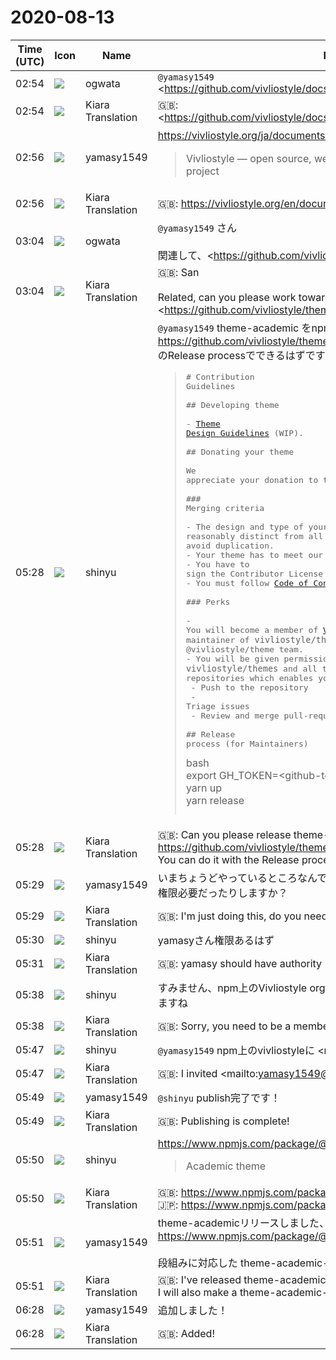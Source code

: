 # 2020-08-13

|Time (UTC)|Icon|Name|Message|
|---|---|---|---|
|02:54|![](https://avatars.slack-edge.com/2019-11-22/845042642576_070441337abaca9fb7b3_72.png)|ogwata|`@yamasy1549`<br><https://github.com/vivliostyle/docs.vivliostyle.org/pull/7|#7 add Tutorial Guide of Create Book> をマージしました。<br>docs.vivliostyle.orgを更新して、H2に「チュートリアルガイド」を追加していただけませんか。どうかお願いします。<br><blockquote>[vivliostyle/docs.vivliostyle.org] #7 add Tutorial Guide of Create Book</blockquote>|
|02:54|![](https://avatars.slack-edge.com/2019-08-21/732685848020_f3f20736795184660348_72.png)|Kiara Translation|🇬🇧: <br><https://github.com/vivliostyle/docs.vivliostyle.org/pull/7|#7 add Tutorial Guide of Create Book> has been merged.<br>Please update <http://docs.vivliostyle.org|docs.vivliostyle.org> to add the "Tutorial Guide" to H2. Please|
|02:56|![](https://secure.gravatar.com/avatar/b2dffef7ce30f6f8f399f2a172229711.jpg?s=72&d=https%3A%2F%2Fa.slack-edge.com%2Fdf10d%2Fimg%2Favatars%2Fava_0012-72.png)|yamasy1549|<https://vivliostyle.org/ja/documents/> ここへ追加ですね。了解です！<br><blockquote>Vivliostyle — open source, web browser based CSS typesetting engine project</blockquote>|
|02:56|![](https://avatars.slack-edge.com/2019-08-21/732685848020_f3f20736795184660348_72.png)|Kiara Translation|🇬🇧: <https://vivliostyle.org/en/documents/> Added here. Confirmed!|
|03:04|![](https://avatars.slack-edge.com/2019-11-22/845042642576_070441337abaca9fb7b3_72.png)|ogwata|`@yamasy1549` さん<br><br>関連して、<https://github.com/vivliostyle/themes/pull/12|#12 add theme-academic> のマージにむけて作業をお願いできませんか。<br>現在、Create Bookから theme-academic がインストールされない状態で、チュートリアルガイドの記述と矛盾している状態です。<br><br>`@shinyu` さんのサジェスチョンどおり、多段組の記述を削除すると良いように思います。<br><blockquote>*1段組みレポートの例*<br><br><https://user-images.githubusercontent.com/7820884/89732511-584ced80-da8a-11ea-98b1-29488b2c57bd.png|https://user-images.githubusercontent.com/7820884/89732511-584ced80-da8a-11ea-98b1-29488b2c57bd.png><br><br>*2段組みレポートの例*<br><br><https://user-images.githubusercontent.com/7820884/89732585-b37ee000-da8a-11ea-911d-fa4b5d588d1c.png|https://user-images.githubusercontent.com/7820884/89732585-b37ee000-da8a-11ea-911d-fa4b5d588d1c.png></blockquote>|
|03:04|![](https://avatars.slack-edge.com/2019-08-21/732685848020_f3f20736795184660348_72.png)|Kiara Translation|🇬🇧:  San<br><br>Related, can you please work towards merging <https://github.com/vivliostyle/themes/pull/12|#12 add theme-academic>?<br>Currently, the theme-academic is not installed from Create Book, which is inconsistent with the description in the tutorial guide.<br><br> As suggested by Mr., I think it's a good idea to delete the multi-column description.|
|05:28|![](https://avatars.slack-edge.com/2018-04-27/354445776386_e258f5ed5ba887b08668_72.jpg)|shinyu|`@yamasy1549` theme-academic をnpmにリリースお願いできますか？<br><https://github.com/vivliostyle/themes/blob/master/CONTRIBUTING.md><br>のRelease processでできるはずですね？  `@spring-raining` `@uetchy`<br><blockquote><pre># Contribution Guidelines<br><br>## Developing theme<br><br>- [Theme Design Guidelines](DESIGN.md) (WIP).<br><br>## Donating your theme<br><br>We appreciate your donation to the list of our official themes!<br><br>### Merging criteria<br><br>- The design and type of your theme should be reasonably distinct from all other existing official themes. This is to avoid duplication.<br>- Your theme has to meet our [Theme Design Guidelines](DESIGN.md) (WIP).<br>- You have to sign the Contributor License Agreement.<br>- You must follow [Code of Conduct](CODE_OF_CONDUCT.md).<br><br>### Perks<br><br>- You will become a member of [Vivliostyle](<https://github.com/vivliostyle>) as well as a maintainer of `vivliostyle/theme` as a part of @vivliostyle/theme team.<br>- You will be given permissions to manage `vivliostyle/themes` and all the other theme-related repositories which enables you to:<br>  - Push to the repository<br>  - Triage issues<br>  - Review and merge pull-requests<br><br>## Release process (for Maintainers)<br></pre>bash<br>export GH_TOKEN=&lt;github-token&gt;<br>yarn up<br>yarn release<br><pre></pre></blockquote>|
|05:28|![](https://avatars.slack-edge.com/2019-08-21/732685848020_f3f20736795184660348_72.png)|Kiara Translation|🇬🇧:  Can you please release theme-academic to npm?<br><https://github.com/vivliostyle/themes/blob/master/CONTRIBUTING.md><br>You can do it with the Release process?|
|05:29|![](https://secure.gravatar.com/avatar/b2dffef7ce30f6f8f399f2a172229711.jpg?s=72&d=https%3A%2F%2Fa.slack-edge.com%2Fdf10d%2Fimg%2Favatars%2Fava_0012-72.png)|yamasy1549|いまちょうどやっているところなんですが、もしかしてnpm.jsにpublishするために権限必要だったりしますか？|
|05:29|![](https://avatars.slack-edge.com/2019-08-21/732685848020_f3f20736795184660348_72.png)|Kiara Translation|🇬🇧: I'm just doing this, do you need permissions to publish to npm.js?|
|05:30|![](https://avatars.slack-edge.com/2018-04-27/354445776386_e258f5ed5ba887b08668_72.jpg)|shinyu|yamasyさん権限あるはず|
|05:31|![](https://avatars.slack-edge.com/2019-08-21/732685848020_f3f20736795184660348_72.png)|Kiara Translation|🇬🇧: yamasy should have authority|
|05:38|![](https://avatars.slack-edge.com/2018-04-27/354445776386_e258f5ed5ba887b08668_72.jpg)|shinyu|すみません、npm上のVivliostyle organizationのメンバーに入っている必要がありますね|
|05:38|![](https://avatars.slack-edge.com/2019-08-21/732685848020_f3f20736795184660348_72.png)|Kiara Translation|🇬🇧: Sorry, you need to be a member of the Vivliostyle organization on npm|
|05:47|![](https://avatars.slack-edge.com/2018-04-27/354445776386_e258f5ed5ba887b08668_72.jpg)|shinyu|`@yamasy1549` npm上のvivliostyleに <mailto:yamasy1549@gmail.com|yamasy1549@gmail.com> を招待しましたので確認ください|
|05:47|![](https://avatars.slack-edge.com/2019-08-21/732685848020_f3f20736795184660348_72.png)|Kiara Translation|🇬🇧:  I invited <mailto:yamasy1549@gmail.com|yamasy1549@gmail.com> to vivliostyle on npm so please check|
|05:49|![](https://secure.gravatar.com/avatar/b2dffef7ce30f6f8f399f2a172229711.jpg?s=72&d=https%3A%2F%2Fa.slack-edge.com%2Fdf10d%2Fimg%2Favatars%2Fava_0012-72.png)|yamasy1549|`@shinyu` publish完了です！|
|05:49|![](https://avatars.slack-edge.com/2019-08-21/732685848020_f3f20736795184660348_72.png)|Kiara Translation|🇬🇧:  Publishing is complete!|
|05:50|![](https://avatars.slack-edge.com/2018-04-27/354445776386_e258f5ed5ba887b08668_72.jpg)|shinyu|<https://www.npmjs.com/package/@vivliostyle/theme-academic><br><blockquote>Academic theme</blockquote>|
|05:50|![](https://avatars.slack-edge.com/2019-08-21/732685848020_f3f20736795184660348_72.png)|Kiara Translation|🇬🇧: <https://www.npmjs.com/package/@vivliostyle/theme-academic><br>🇯🇵: <https://www.npmjs.com/package/@vivliostyle/theme-academic>|
|05:51|![](https://secure.gravatar.com/avatar/b2dffef7ce30f6f8f399f2a172229711.jpg?s=72&d=https%3A%2F%2Fa.slack-edge.com%2Fdf10d%2Fimg%2Favatars%2Fava_0012-72.png)|yamasy1549|theme-academicリリースしました、遅くなってすみません！<br><https://www.npmjs.com/package/@vivliostyle/theme-academic><br><br>段組みに対応した theme-academic-two-column も作りますね|
|05:51|![](https://avatars.slack-edge.com/2019-08-21/732685848020_f3f20736795184660348_72.png)|Kiara Translation|🇬🇧: I've released theme-academic, sorry for being late!<br>I will also make a theme-academic-two-column that supports columns.|
|06:28|![](https://secure.gravatar.com/avatar/b2dffef7ce30f6f8f399f2a172229711.jpg?s=72&d=https%3A%2F%2Fa.slack-edge.com%2Fdf10d%2Fimg%2Favatars%2Fava_0012-72.png)|yamasy1549|追加しました！|
|06:28|![](https://avatars.slack-edge.com/2019-08-21/732685848020_f3f20736795184660348_72.png)|Kiara Translation|🇬🇧: Added!|
